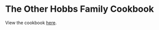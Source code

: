 # The Other Hobbs Family Cookbook

View the cookbook [here](https://craigahobbs.github.io/hobbs-family-cookbook/#categories.0=Introduction&categories.1=Recipes&url=https://craigahobbs.github.io/hobbs-family-cookbook/TheHobbsFamilyCookbook.json).
